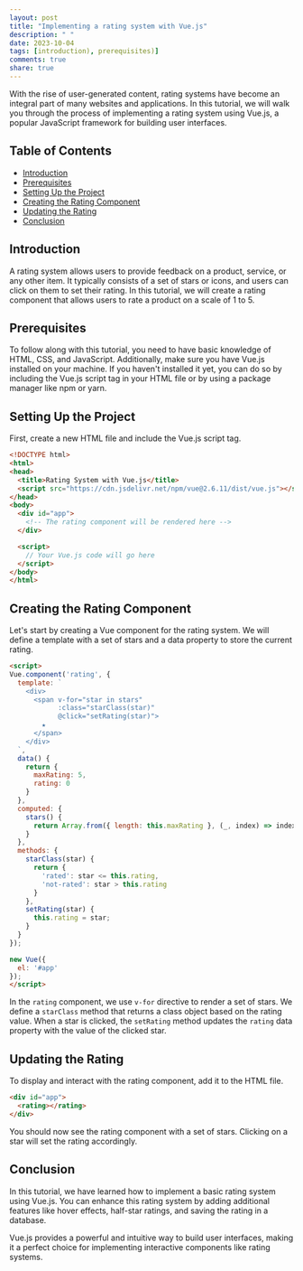 ```yaml
---
layout: post
title: "Implementing a rating system with Vue.js"
description: " "
date: 2023-10-04
tags: [introduction), prerequisites)]
comments: true
share: true
---
```


With the rise of user-generated content, rating systems have become an integral part of many websites and applications. In this tutorial, we will walk you through the process of implementing a rating system using Vue.js, a popular JavaScript framework for building user interfaces.

## Table of Contents
- [Introduction](#introduction)
- [Prerequisites](#prerequisites)
- [Setting Up the Project](#setting-up-the-project)
- [Creating the Rating Component](#creating-the-rating-component)
- [Updating the Rating](#updating-the-rating)
- [Conclusion](#conclusion)

## Introduction
A rating system allows users to provide feedback on a product, service, or any other item. It typically consists of a set of stars or icons, and users can click on them to set their rating. In this tutorial, we will create a rating component that allows users to rate a product on a scale of 1 to 5.

## Prerequisites
To follow along with this tutorial, you need to have basic knowledge of HTML, CSS, and JavaScript. Additionally, make sure you have Vue.js installed on your machine. If you haven't installed it yet, you can do so by including the Vue.js script tag in your HTML file or by using a package manager like npm or yarn.

## Setting Up the Project
First, create a new HTML file and include the Vue.js script tag.

```html
<!DOCTYPE html>
<html>
<head>
  <title>Rating System with Vue.js</title>
  <script src="https://cdn.jsdelivr.net/npm/vue@2.6.11/dist/vue.js"></script>
</head>
<body>
  <div id="app">
    <!-- The rating component will be rendered here -->
  </div>

  <script>
    // Your Vue.js code will go here
  </script>
</body>
</html>
```

## Creating the Rating Component
Let's start by creating a Vue component for the rating system. We will define a template with a set of stars and a data property to store the current rating.

```html
<script>
Vue.component('rating', {
  template: `
    <div>
      <span v-for="star in stars"
            :class="starClass(star)"
            @click="setRating(star)">
        ★
      </span>
    </div>
  `,
  data() {
    return {
      maxRating: 5,
      rating: 0
    }
  },
  computed: {
    stars() {
      return Array.from({ length: this.maxRating }, (_, index) => index + 1);
    }
  },
  methods: {
    starClass(star) {
      return {
        'rated': star <= this.rating,
        'not-rated': star > this.rating
      }
    },
    setRating(star) {
      this.rating = star;
    }
  }
});

new Vue({
  el: '#app'
});
</script>
```

In the `rating` component, we use `v-for` directive to render a set of stars. We define a `starClass` method that returns a class object based on the rating value. When a star is clicked, the `setRating` method updates the `rating` data property with the value of the clicked star.

## Updating the Rating
To display and interact with the rating component, add it to the HTML file.

```html
<div id="app">
  <rating></rating>
</div>
```

You should now see the rating component with a set of stars. Clicking on a star will set the rating accordingly.

## Conclusion
In this tutorial, we have learned how to implement a basic rating system using Vue.js. You can enhance this rating system by adding additional features like hover effects, half-star ratings, and saving the rating in a database.

Vue.js provides a powerful and intuitive way to build user interfaces, making it a perfect choice for implementing interactive components like rating systems.